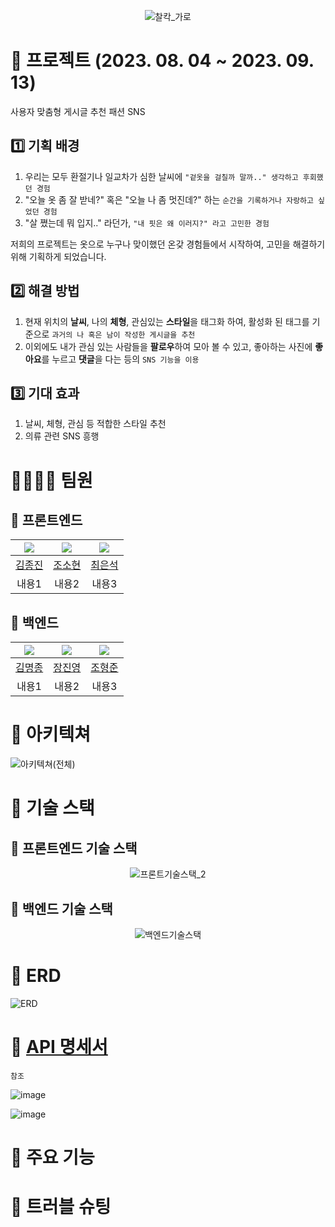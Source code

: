 <div align="center">

  ![찰칵_가로](https://github.com/ZB-ChalKak/chalKak-back/assets/96164211/7028c687-d32f-4d47-9b2c-16f0f4cdd46f)

</div>

# 📸 프로젝트 (2023. 08. 04 ~ 2023. 09. 13)

사용자 맞춤형 게시글 추천 패션 SNS

## 1️⃣ 기획 배경 

1. 우리는 모두 환절기나 일교차가 심한 날씨에 `"겉옷을 걸칠까 말까.." 생각하고 후회했던 경험`</br>
2. "오늘 옷 좀 잘 받네?" 혹은 "오늘 나 좀 멋진데?" 하는 `순간을 기록하거나 자랑하고 싶었던 경험`</br>
3. "살 쪘는데 뭐 입지.." 라던가, `"내 핏은 왜 이러지?" 라고 고민한 경험`</br>

저희의 프로젝트는 옷으로 누구나 맞이했던 온갖 경험들에서 시작하여, 고민을 해결하기 위해 기획하게 되었습니다.</br>

## 2️⃣ 해결 방법

1. 현재 위치의 **날씨**, 나의 **체형**, 관심있는 **스타일**을 태그화 하여, 활성화 된 태그를 기준으로 `과거의 나 혹은 남이 작성한 게시글을 추천`
2. 이외에도 내가 관심 있는 사람들을 **팔로우**하여 모아 볼 수 있고, 좋아하는 사진에 **좋아요**를 누르고 **댓글**을 다는 등의 `SNS 기능을 이용`

## 3️⃣ 기대 효과

1. 날씨, 체형, 관심 등 적합한 스타일 추천
2. 의류 관련 SNS 흥행

# 👨‍👨‍👧‍👦 팀원

## 📑 프론트엔드

|![](https://avatars.githubusercontent.com/u/91720916?v=4)|![](https://avatars.githubusercontent.com/u/127920561?v=4)|![](https://avatars.githubusercontent.com/u/81418954?v=4)|
|:---:|:---:|:---:|
|[김종진](https://github.com/khakisage)|[조소현](https://github.com/cho-sohyun)|[최은석](https://github.com/xnelb013)|
|내용1|내용2|내용3|


## 📑 백엔드

|![](https://avatars.githubusercontent.com/u/122536664?v=4)|![](https://avatars.githubusercontent.com/u/96164211?v=4)|![](https://avatars.githubusercontent.com/u/56953934?v=4)|
|:---:|:---:|:---:|
|[김명종](https://github.com/myu7769)|[장진영](https://github.com/jinyngg)|[조형준](https://github.com/JoHyungJun)|
|내용1|내용2|내용3|

# 📄 아키텍쳐

![아키텍쳐(전체)](https://github.com/ZB-ChalKak/chalKak-back/assets/96164211/c26f3f7f-5483-46a8-b1a1-5b6086a2de62)

# 📄 기술 스택

## 📑 프론트엔드 기술 스택

<div align="center">

  ![프론트기술스택_2](https://github.com/ZB-ChalKak/chalKak-back/assets/96164211/e91721ae-b707-4cca-939f-829af2a2f750)

</div>

## 📑 백엔드 기술 스택

<div align="center">

  ![백엔드기술스택](https://github.com/ZB-ChalKak/chalKak-back/assets/96164211/7dd43775-be79-4677-9711-4f2283b9d8fa)

</div>

# 📄 ERD

![ERD](https://github.com/ZB-ChalKak/chalKak-back/assets/96164211/7be68179-f1c2-44d3-a302-2cd678273f27)

# 📄 [API 명세서](https://www.notion.so/API-6313b986df324028b451dc107a9d0a2c)

`참조`

![image](https://github.com/ZB-ChalKak/chalKak-back/assets/96164211/33b66217-8aa1-4371-bae0-3aae9ba2248f)

![image](https://github.com/ZB-ChalKak/chalKak-back/assets/96164211/8d0358ca-adcd-420f-99bf-9dad882b65ec)

# 📄 주요 기능 

# 🚨 트러블 슈팅
